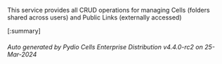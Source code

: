 






This service provides all CRUD operations for managing Cells (folders shared across users) and Public Links (externally accessed)

[:summary]

###### Auto generated by Pydio Cells Enterprise Distribution v4.4.0-rc2 on 25-Mar-2024

